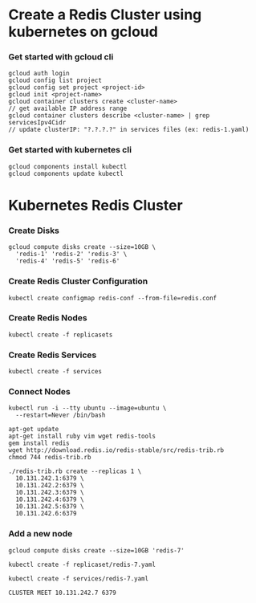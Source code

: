 # Create a Redis Cluster using kubernetes on gcloud

### Get started with gcloud cli
```
gcloud auth login
gcloud config list project
gcloud config set project <project-id>
gcloud init <project-name>
gcloud container clusters create <cluster-name>
// get available IP address range
gcloud container clusters describe <cluster-name> | grep servicesIpv4Cidr
// update clusterIP: "?.?.?.?" in services files (ex: redis-1.yaml)
```

### Get started with kubernetes cli
```
gcloud components install kubectl
gcloud components update kubectl
```

# Kubernetes Redis Cluster

### Create Disks
```
gcloud compute disks create --size=10GB \
  'redis-1' 'redis-2' 'redis-3' \
  'redis-4' 'redis-5' 'redis-6'
```

### Create Redis Cluster Configuration

```
kubectl create configmap redis-conf --from-file=redis.conf
```

### Create Redis Nodes

```
kubectl create -f replicasets
```

### Create Redis Services

```
kubectl create -f services
```

### Connect Nodes

```
kubectl run -i --tty ubuntu --image=ubuntu \
  --restart=Never /bin/bash
```

```
apt-get update
apt-get install ruby vim wget redis-tools
gem install redis
wget http://download.redis.io/redis-stable/src/redis-trib.rb
chmod 744 redis-trib.rb
```

```
./redis-trib.rb create --replicas 1 \
  10.131.242.1:6379 \
  10.131.242.2:6379 \
  10.131.242.3:6379 \
  10.131.242.4:6379 \
  10.131.242.5:6379 \
  10.131.242.6:6379
```

### Add a new node

```
gcloud compute disks create --size=10GB 'redis-7'
```

```
kubectl create -f replicaset/redis-7.yaml
```

```
kubectl create -f services/redis-7.yaml
```

```
CLUSTER MEET 10.131.242.7 6379
```
